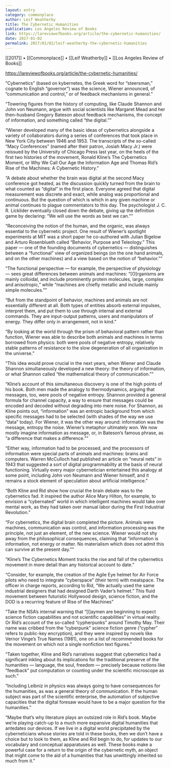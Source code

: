```yaml
---
layout: entry
category: commonplace
author: Leif Weatherby
title: The Cybernetic Humanities
publication: Los Angeles Review of Books
link: https://lareviewofbooks.org/article/the-cybernetic-humanities/
date: 2017-01-02
permalink: 2017/01/02/leif-weatherby-the-cybernetic-humanities
---
```


[[2017]] • [[Commonplace]] • [[Leif Weatherby]] • [[Los Angeles Review of Books]] 

https://lareviewofbooks.org/article/the-cybernetic-humanities/

“Cybernetics” (based on kybernetes, the Greek word for “steersman,” cognate to English “governor”) was the science, Wiener announced, of “communication and control,” or of feedback mechanisms in general.”

“Towering figures from the history of computing, like Claude Shannon and John von Neumann, argue with social scientists like Margaret Mead and her then-husband Gregory Bateson about feedback mechanisms, the concept of information, and something called “the digital.””

“Wiener developed many of the basic ideas of cybernetics alongside a variety of collaborators during a series of conferences that took place in New York City between 1946 and 1953. The transcripts of the so-called “Macy Conferences” (named after their patron, Josiah Macy Jr.) were reissued by the University of Chicago Press last year, on the heels of the first two histories of the movement, Ronald Kline’s The Cybernetics Moment, or Why We Call Our Age the Information Age and Thomas Rid’s Rise of the Machines: A Cybernetic History.”

“A debate about whether the brain was digital at the second Macy conference got heated, as the discussion quickly turned from the brain to what counted as “digital” in the first place. Everyone agreed that digital measurement was discrete and exact, while analog was proportional and continuous. But the question of which is which in any given machine or animal continues to plague commentators to this day. The psychologist J. C. R. Licklider eventually closed down the debate, giving up the definition game by declaring: “We will use the words as best we can.””

“Reconceiving the notion of the human, and the organic, was always essential to the cybernetic project. One result of Wiener’s spotlight experiments at MIT was a short paper he co-authored with Julian Bigelow and Arturo Rosenblueth called “Behavior, Purpose and Teleology.” This paper — one of the founding documents of cybernetics — distinguishes between a “functional” view of organized beings (on the one hand animals, and on the other machines) and a view based on the notion of “behavior.””

“The functional perspective — for example, the perspective of physiology — sees great differences between animals and machines: “[O]rganisms are mainly colloidal, and include prominently protein molecules, large, complex and anisotropic,” while “machines are chiefly metallic and include mainly simple molecules.””

“But from the standpoint of behavior, machines and animals are not essentially different at all. Both types of entities absorb external impulses, interpret them, and put them to use through internal and external commands. They are input-output patterns, users and manipulators of energy. They differ only in arrangement, not in kind.”

“By looking at the world through the prism of behavioral pattern rather than function, Wiener was able to describe both animals and machines in terms borrowed from physics: both were pools of negative entropy, relatively stable patterns of resistance to the slow degeneration of all organization in the universe.”

“This idea would prove crucial in the next years, when Wiener and Claude Shannon simultaneously developed a new theory: the theory of information, or what Shannon called “the mathematical theory of communication.””

“Kline’s account of this simultaneous discovery is one of the high points of his book. Both men made the analogy to thermodynamics, arguing that messages, too, were pools of negative entropy. Shannon provided a general formula for channel capacity, a way to ensure that messages could be encoded and decoded without degrading into mere noise. For Shannon, as Kline points out, “information” was an entropic background from which specific messages had to be selected (with shades of the way we use “data” today). For Wiener, it was the other way around: information was the message, entropy the noise. Wiener’s metaphor ultimately won. We now mostly imagine information as message, or, in Bateson’s famous phrase, as “a difference that makes a difference.””

“Either way, information had to be processed, and the processors of information were special parts of animals and machines: brains and computers. Warren McCulloch had published an article on “neural nets” in 1943 that suggested a sort of digital programmability at the basis of neural functioning. Virtually every major cybernetician entertained this analogy at some point, including John von Neumann and Wiener himself, and it remains a stock element of speculation about artificial intelligence.”

“Both Kline and Rid show how crucial the brain debate was to the cybernetics fad. It inspired the author Alice Mary Hilton, for example, to envision a “cybernated” world in which intelligent machines would take over mental work, as they had taken over manual labor during the First Industrial Revolution.”

“For cybernetics, the digital brain completed the picture. Animals were machines, communication was control, and information processing was the principle, not just an element, of the new science. Wiener would not shy away from the philosophical consequences, claiming that “information is information, not energy or matter. No materialism which does not admit this can survive at the present day.””

“Kline’s The Cybernetics Moment tracks the rise and fall of the cybernetics movement in more detail than any historical account to date.”

“Consider, for example, the creation of the Agile Eye helmet for Air Force pilots who need to integrate “cyberspace” (their term) with meatspace. The officer in charge reports, according to Rid, “We actually used the same industrial designers that had designed Darth Vader’s helmet.” This fluid movement between futuristic Hollywood design, science fiction, and the DOD is a recurring feature of Rise of the Machines”

“Take the NSA’s internal warning that “[l]aymen are beginning to expect science fiction capabilities and not scientific capabilities” in virtual reality. Or Rid’s account of the so-called “cypherpunks” around Timothy May. Their name was cribbed from the “cyberpunk” science fiction genre (“cypher” refers to public-key encryption), and they were inspired by novels like Vernor Vinge’s True Names (1981), one on a list of recommended books for the movement on which not a single nonfiction text figures.”

“Taken together, Kline and Rid’s narratives suggest that cybernetics had a significant inkling about its implications for the traditional preserve of the humanities — language, the soul, freedom — precisely because notions like “feedback” put computation or counting under the scientific microscope as such.”

“Including Leibniz in physics was always going to have consequences for the humanities, as was a general theory of communication. If the human subject was part of the scientific enterprise, the automation of subjective capacities that the digital foresaw would have to be a major question for the humanities.”

“Maybe that’s why literature plays an outsized role in Rid’s book. Maybe we’re playing catch-up to a much more expansive digital humanities that antedates our devices. If we live in a digital world precipitated by the cyberneticians whose stories are told in these books, then we don’t have a choice but to look to them, as Kline and Rid begin to do, for updates to our vocabulary and conceptual apparatuses as well. These books make a powerful case for a return to the origin of the cybernetic myth, an object that might come to the aid of a humanities that has unwittingly inherited so much from it.”


